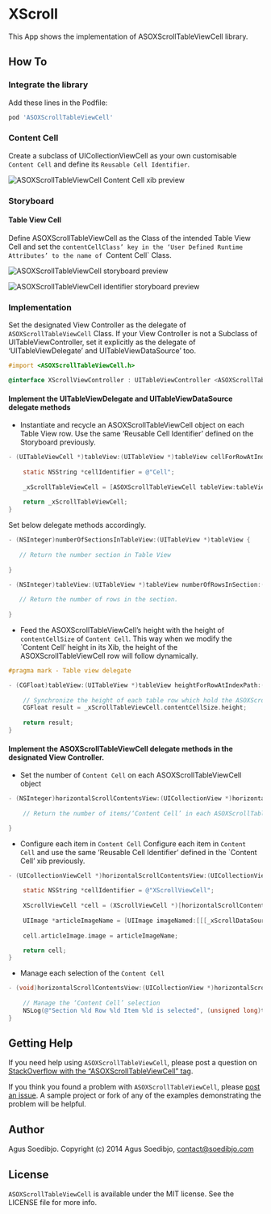 # XScroll

This App shows the implementation of ASOXScrollTableViewCell library.

## How To

### Integrate the library

Add these lines in the Podfile:

``` ruby
pod 'ASOXScrollTableViewCell'
```

### Content Cell
Create a subclass of UICollectionViewCell as your own customisable `Content Cell` and define its `Reusable Cell Identifier`.

![ASOXScrollTableViewCell `Content Cell` xib preview](https://raw.githubusercontent.com/wiki/agusso/ASOXScrollTableViewCell/Assets/ASOXScrollTableViewCell-contentcell-xib.png)

### Storyboard

#### Table View Cell
Define ASOXScrollTableViewCell as the Class of the intended Table View Cell and set the `contentCellClass’ key in the ‘User Defined Runtime Attributes’ to the name of `Content Cell` Class.

![ASOXScrollTableViewCell storyboard preview](https://raw.githubusercontent.com/wiki/agusso/ASOXScrollTableViewCell/Assets/ASOXScrollTableViewCell--tableviewcell-storyboard.png)

![ASOXScrollTableViewCell identifier storyboard preview](https://raw.githubusercontent.com/wiki/agusso/ASOXScrollTableViewCell/Assets/ASOXScrollTableViewCell--tableviewcell-identifier-storyboard.png)

### Implementation

Set the designated View Controller as the delegate of `ASOXScrollTableViewCell` Class. If your View Controller is not a Subclass of UITableViewController, set it explicitly as the delegate of ‘UITableViewDelegate’ and UITableViewDataSource’ too.  

``` objectivec
#import <ASOXScrollTableViewCell.h>

@interface XScrollViewController : UITableViewController <ASOXScrollTableViewCellDelegate>

```

#### Implement the UITableViewDelegate and UITableViewDataSource delegate methods

* Instantiate and recycle an ASOXScrollTableViewCell object on each Table View row. Use the same ‘Reusable Cell Identifier’ defined on the Storyboard previously.

``` objectivec
- (UITableViewCell *)tableView:(UITableView *)tableView cellForRowAtIndexPath:(NSIndexPath *)indexPath {
    
    static NSString *cellIdentifier = @"Cell";
    
    _xScrollTableViewCell = [ASOXScrollTableViewCell tableView:tableView cellForRowInTableViewIndexPath:indexPath withReusableCellIdentifier:cellIdentifier delegate:self];
    
    return _xScrollTableViewCell;
}
```

Set below delegate methods accordingly.

``` objectivec
- (NSInteger)numberOfSectionsInTableView:(UITableView *)tableView {
 
   // Return the number section in Table View
    
}

- (NSInteger)tableView:(UITableView *)tableView numberOfRowsInSection:(NSInteger)section {
    
   // Return the number of rows in the section.
    
}
```

* Feed the ASOXScrollTableViewCell’s height with the height of `contentCellSize` of `Content Cell`. This way when we modify the `Content Cell’ height in its Xib, the height of the ASOXScrollTableViewCell row will follow dynamically.

``` objectivec
#pragma mark - Table view delegate

- (CGFloat)tableView:(UITableView *)tableView heightForRowAtIndexPath:(NSIndexPath *)indexPath {
    
    // Synchronize the height of each table row which hold the ASOXScrollTableViewCell.
    CGFloat result = _xScrollTableViewCell.contentCellSize.height;
    
    return result;
}
```

#### Implement the ASOXScrollTableViewCell delegate methods in the designated View Controller.

* Set the number of `Content Cell` on each ASOXScrollTableViewCell object

``` objectivec
- (NSInteger)horizontalScrollContentsView:(UICollectionView *)horizontalScrollContentsView numberOfItemsInTableViewIndexPath:(NSIndexPath *)tableViewIndexPath {
    
    // Return the number of items/‘Content Cell’ in each ASOXScrollTableViewCell object

}
```

* Configure each item in `Content Cell`
Configure each item in `Content Cell` and use the same ‘Reusable Cell Identifier’ defined in the `Content Cell’ xib previously.

``` objectivec
- (UICollectionViewCell *)horizontalScrollContentsView:(UICollectionView *)horizontalScrollContentsView cellForItemAtContentIndexPath:(NSIndexPath *)contentIndexPath inTableViewIndexPath:(NSIndexPath *)tableViewIndexPath {
    
    static NSString *cellIdentifier = @"XScrollViewCell";
    
    XScrollViewCell *cell = (XScrollViewCell *)[horizontalScrollContentsView dequeueReusableCellWithReuseIdentifier:cellIdentifier forIndexPath:contentIndexPath];
    
    UIImage *articleImageName = [UIImage imageNamed:[[[_xScrollDataSource objectAtIndex:tableViewIndexPath.section] xScrollItems] objectAtIndex:contentIndexPath.item]];
    
    cell.articleImage.image = articleImageName;

    return cell;
}
```

* Manage each selection of the `Content Cell`

``` objectivec
- (void)horizontalScrollContentsView:(UICollectionView *)horizontalScrollContentsView didSelectItemAtContentIndexPath:(NSIndexPath *)contentIndexPath inTableViewIndexPath:(NSIndexPath *)tableViewIndexPath {
    
    // Manage the ‘Content Cell’ selection
    NSLog(@"Section %ld Row %ld Item %ld is selected", (unsigned long)tableViewIndexPath.section, (unsigned long)tableViewIndexPath.row, (unsigned long)contentIndexPath.item);
}
```

## Getting Help

If you need help using `ASOXScrollTableViewCell`, please post a question on [StackOverflow with the “ASOXScrollTableViewCell” tag](http://stackoverflow.com/questions/ask?tags=asoxscrolltableviewcell).

If you think you found a problem with `ASOXScrollTableViewCell`, please [post an issue](https://github.com/agusso/ASOXScrollTableViewCell/issues). A sample project or fork of any of the examples demonstrating the problem will be helpful.

## Author
Agus Soedibjo. Copyright (c) 2014 Agus Soedibjo, contact@soedibjo.com

## License

`ASOXScrollTableViewCell` is available under the MIT license. See the LICENSE file for more info.
